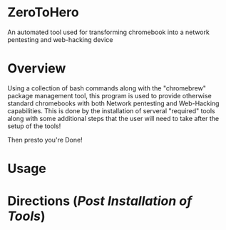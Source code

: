 # ZeroToHero
An automated tool used for transforming chromebook into a network pentesting and web-hacking device

# Overview 
Using a collection of bash commands along with the "chromebrew" package management tool, this program is used to provide otherwise standard chromebooks with both Network pentesting and Web-Hacking capabilities. This is done by the installation of serveral "required" tools along with some additional steps that the user will need to take after the setup of the tools!

Then presto you're Done! 

# Usage 

# Directions (*Post Installation of Tools*)
